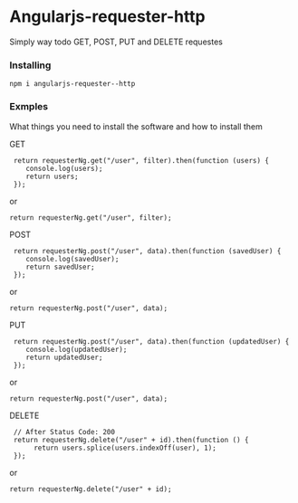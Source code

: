 # Angularjs-requester-http
Simply way todo GET, POST, PUT and DELETE requestes

### Installing

```
npm i angularjs-requester--http
```

### Exmples

What things you need to install the software and how to install them

GET

```
 return requesterNg.get("/user", filter).then(function (users) {
    console.log(users);
    return users;
 });

```
or 
```
return requesterNg.get("/user", filter);
```

POST

```
 return requesterNg.post("/user", data).then(function (savedUser) {
    console.log(savedUser);
    return savedUser;
 });

```
or 
```
return requesterNg.post("/user", data);
```

PUT

```
 return requesterNg.post("/user", data).then(function (updatedUser) {
    console.log(updatedUser);
    return updatedUser;
 });

```
or 
```
return requesterNg.post("/user", data);
```

DELETE

```
 // After Status Code: 200
 return requesterNg.delete("/user" + id).then(function () {
      return users.splice(users.indexOff(user), 1);
 });

```
or 
```
return requesterNg.delete("/user" + id);
```

